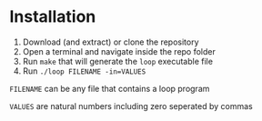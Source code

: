 # Installation

1. Download (and extract) or clone the repository
2. Open a terminal and navigate inside the repo folder
3. Run ```make``` that will generate the ```loop``` executable file
4. Run ```./loop FILENAME -in=VALUES```

```FILENAME``` can be any file that contains a loop program

```VALUES``` are natural numbers including zero seperated by commas
